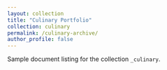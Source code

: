 ```yaml
---
layout: collection
title: "Culinary Portfolio"
collection: culinary
permalink: /culinary-archive/
author_profile: false
---
```


Sample document listing for the collection `_culinary`.